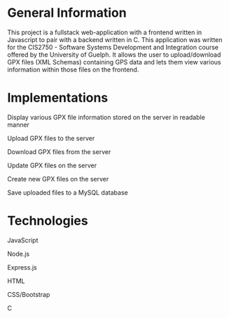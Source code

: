 # General Information

This project is a fullstack web-application with a frontend written in Javascript to pair with a backend written in C. This application was written for the CIS2750 - Software Systems Development and Integration course offered by the University of Guelph. It allows the user to upload/download GPX files (XML Schemas) containing GPS data and lets them view various information within those files on the frontend.

# Implementations

Display various GPX file information stored on the server in readable manner

Upload GPX files to the server

Download GPX files from the server

Update GPX files on the server

Create new GPX files on the server

Save uploaded files to a MySQL database


# Technologies
JavaScript

Node.js

Express.js

HTML

CSS/Bootstrap

C
